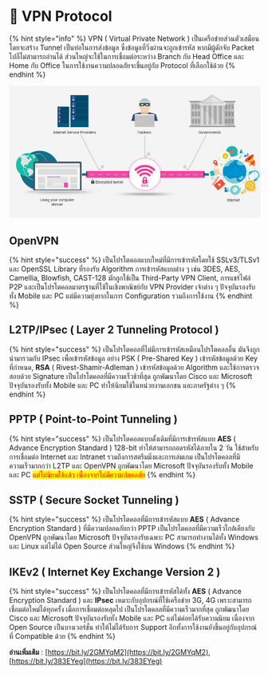 # 👥 VPN Protocol

{% hint style="info" %}
VPN ( Virtual Private Network ) เป็นเครือข่ายส่วนตัวเสมือน โดยจะสร้าง Tunnel เป็นท่อในการส่งข้อมูล ซึ่งข้อมูลที่วิ่งผ่านจะถูกเข้ารหัส หากมีผู้ดักจับ Packet ไปก็ไม่สามารถอ่านได้ ส่วนใหญ่จะใช้ในการเชื่อมต่อระหว่าง Branch กับ Head Office และ Home กับ Office ในการใช้งานความปลอดภัยจะขึ้นอยู่กับ Protocol ที่เลือกใช้ด้วย
{% endhint %}

![VPN-01.jpg](../../.gitbook/assets/vpn-01.jpg)

## **OpenVPN**

{% hint style="success" %}
เป็นโปรโตคอลแบบใหม่ที่มีการเข้ารหัสโดยใช้ SSLv3/TLSv1 และ OpenSSL Library ที่รองรับ Algorithm การเข้ารหัสแบบต่าง ๆ เช่น 3DES, AES, Camellia, Blowfish, CAST-128 มักถูกใช้เป็น Third-Party VPN Client, การแชร์ไฟล์ P2P และเป็นโปรโตคอลมาตรฐานที่ใช้ในเชิงพาณิชย์กับ VPN Provider เจ้าต่าง ๆ ปัจจุบันรองรับทั้ง Mobile และ PC แต่มีความยุ่งยากในการ Configuration รวมถึงการใช้งาน
{% endhint %}

## **L2TP/IPsec ( Layer 2 Tunneling Protocol )**

{% hint style="success" %}
เป็นโปรโตคอลที่ไม่มีการเข้ารหัสเหมือนโปรโตคอลอื่น มันจึงถูกนำมารวมกับ IPsec เพื่อเข้ารหัสข้อมูล อย่าง PSK ( Pre-Shared Key ) เข้ารหัสข้อมูลด้วย Key ที่กำหนด, **RSA** ( Rivest-Shamir-Adleman ) เข้ารหัสข้อมูลด้วย Algorithm และใช้การตรวจสอบด้วย Signature เป็นโปรโตคอลที่มีความเร็วช้าที่สุด ถูกพัฒนาโดย Cisco และ Microsoft ปัจจุบันรองรับทั้ง Mobile และ PC ทำให้นิยมใช้ในหน่วยงานเอกชน และภาครัฐต่าง ๆ
{% endhint %}

## **PPTP ( Point-to-Point Tunneling )**&#x20;

{% hint style="success" %}
เป็นโปรโตคอลแบบดั้งเดิมที่มีการเข้ารหัสแบบ **AES** ( Advance Encryption Standard ) 128-bit ทำให้สามารถถอดรหัสได้ภายใน 2 วัน ใช้สำหรับการเชื่อมต่อ Internet และ Intranet รวมถึงการสตรีมมิ่งและการเล่มเกม เป็นโปรโตคอลที่มีความเร็วมากกว่า L2TP และ OpenVPN ถูกพัฒนาโดย Microsoft ปัจจุบันรองรับทั้ง Mobile และ PC <mark style="color:red;">แต่ไม่นิยมใช้แล้ว เนื่องจากไม่มีความปลอดภัย</mark>
{% endhint %}

## **SSTP ( Secure Socket Tunneling )**

{% hint style="success" %}
เป็นโปรโตคอลที่มีการเข้ารหัสแบบ **AES** ( Advance Encryption Standard ) ที่มีความปลอดภัยกว่า PPTP เป็นโปรโตคอลที่มีความเร็วใกล้เคียงกับ OpenVPN ถูกพัฒนาโดย Microsoft ปัจจุบันรองรับเฉพาะ PC สามารถทำงานได้ทั้ง Windows และ Linux แต่ไม่ได้ Open Source ส่วนใหญ่จึงใช้บน Windows
{% endhint %}

## **IKEv2 ( Internet Key Exchange Version 2 )**

{% hint style="success" %}
เป็นโปรโตคอลที่มีการเข้ารหัสได้ทั้ง **AES** ( Advance Encryption Standard ) และ **IPsec** เหมาะกับอุปกรณ์ที่ใช้เครือข่าย 3G, 4G เพราะสามารถเชื่อมต่อใหม่ได้ทุกครั้ง เมื่อการเชื่อมต่อหลุดไป เป็นโปรโตคอลที่มีความเร็วมากที่สุด ถูกพัฒนาโดย Cisco และ Microsoft ปัจจุบันรองรับทั้ง Mobile และ PC แต่ไม่ค่อยได้รับความนิยม เนื่องจาก Open Source เป็นบางเวอร์ชั่น ทำให้ไม่ได้รับการ Support อีกทั้งการใช้งานยังขึ้นอยู่กับอุปกรณ์ที่ Compatible ด้วย
{% endhint %}

**อ่านเพิ่มเติม** : [https://bit.ly/2GMYqM2](https://bit.ly/2GMYqM2), [https://bit.ly/383EYeg](https://bit.ly/383EYeg)
